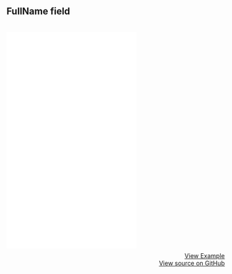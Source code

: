 ## FullName field
<br>
<iframe style="margin-bottom: 8px;height:500px;" border="0" frameborder="0" height="500" scrolling="no" src="/framepay-docs/examples/example2-0.html"></iframe>
<a target="_blank" href="example2-0.html" style="display: block; text-align: right;">View Example</a>
<a href="https://github.com/Rebilly/framepay-docs/blob/master/docs/.vuepress/public/examples/example2-0.html" style="margin-bottom: 60px; display: block; text-align: right;">View source on GitHub</a>
